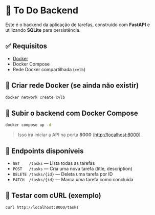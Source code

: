 # 📡 To Do Backend

Este é o backend da aplicação de tarefas, construído com **FastAPI** e utilizando **SQLite** para persistência.

## ✅ Requisitos

- [Docker](https://www.docker.com/)
- Docker Compose
- Rede Docker compartilhada (`cvlb`)

## 🔌 Criar rede Docker (se ainda não existir)

```bash
docker network create cvlb
```

## 🚀 Subir o backend com Docker Compose

```bash
docker compose up -d
```

> Isso irá iniciar a API na porta **8000** ([http://localhost:8000](http://localhost:8000)).

## 🔁 Endpoints disponíveis

- `GET    /tasks` — Lista todas as tarefas
- `POST   /tasks` — Cria uma nova tarefa (title, description)
- `DELETE /tasks/{id}` — Deleta uma tarefa por ID
- `PATCH  /tasks/{id}` — Marca uma tarefa como concluída

## 🧪 Testar com cURL (exemplo)

```bash
curl http://localhost:8000/tasks
```
